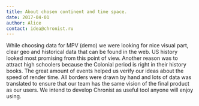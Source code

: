 ```yaml
---
title: About chosen continent and time space.
date: 2017-04-01
author: Alice
contact: idea@chronist.ru
---
```


While choosing data for MPV (demo) we were looking for nice visual part, clear geo and historical data that can be found in the web. US history looked most promising from this point of view. Another reason was to attract high schoolers because the Colonial period is right in their history books. The great amount of events helped us verify our ideas about the speed of render time. All borders were drawn by hand and lots of data was translated to ensure that our team has the same vision of the final product as our users. We intend to develop Chronist as useful tool anyone will enjoy using.
